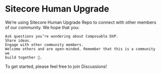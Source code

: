 # Sitecore Human Upgrade

We’re using Sitecore Human Upgrade Repo to connect with other members of our community. We hope that you:

    Ask questions you’re wondering about Composable DXP.
    Share ideas.
    Engage with other community members.
    Welcome others and are open-minded. Remember that this is a community we
    build together 💪.

To get started, please feel free to join Discussions!

